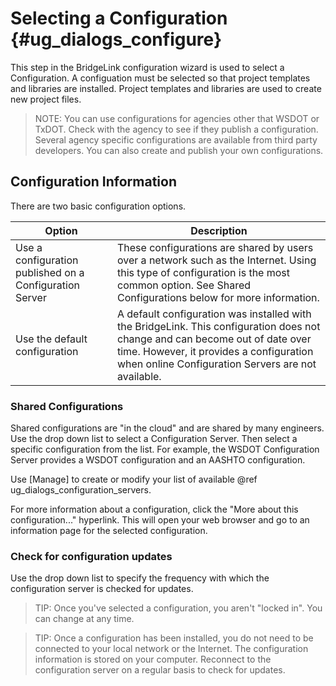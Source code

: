 Selecting a Configuration {#ug_dialogs_configure}
==============================================
This step in the BridgeLink configuration wizard is used to select a Configuration. A configuation must be selected so that project templates and libraries are installed. Project templates and libraries are used to create new project files.

> NOTE: You can use configurations for agencies other that WSDOT or TxDOT. Check with the agency to see if they publish a configuration. Several agency specific configurations are available from third party developers. You can also create and publish your own configurations.

Configuration Information
------------------
There are two basic configuration options. 

Option | Description
------|--------------
Use a configuration published on a Configuration Server | These configurations are shared by users over a network such as the Internet. Using this type of configuration is the most common option. See Shared Configurations below for more information.
Use the default configuration | A default configuration was installed with the BridgeLink. This configuration does not change and can become out of date over time. However, it provides a configuration when online Configuration Servers are not available.

### Shared Configurations ###
Shared configurations are "in the cloud" and are shared by many engineers. Use the drop down list to select a Configuration Server. Then select a specific configuration from the list. For example, the WSDOT Configuration Server provides a WSDOT configuration and an AASHTO configuration.

Use [Manage] to create or modify your list of available @ref ug_dialogs_configuration_servers.

For more information about a configuration, click the "More about this configuration..." hyperlink. This will open your web browser and go to an information page for the selected configuration.

### Check for configuration updates ###
Use the drop down list to specify the frequency with which the configuration server is checked for updates.

> TIP: Once you've selected a configuration, you aren't "locked in". You can change at any time.

> TIP: Once a configuration has been installed, you do not need to be connected to your local network or the Internet. The configuration information is stored on your computer. Reconnect to the configuration server on a regular basis to check for updates.
